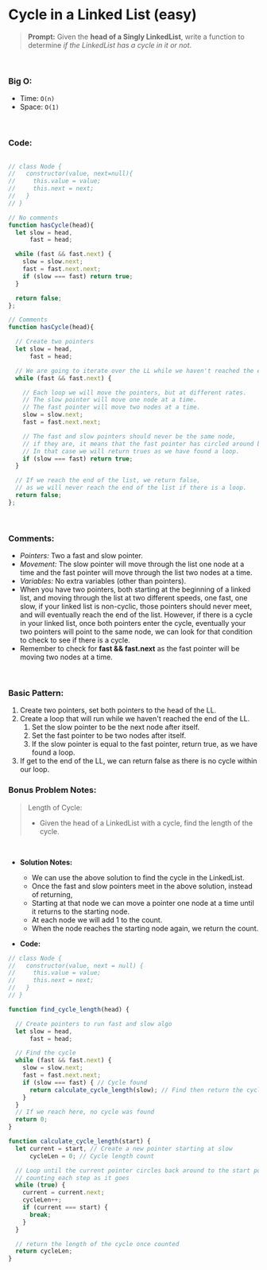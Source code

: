 # Cycle in a Linked List (easy)

> **Prompt:** Given the **head of a Singly LinkedList**, write a function to determine _if the LinkedList has a cycle in it or not_.

<br>

### **Big O:**
  - Time: `O(n)`
  - Space: `O(1)`

<br>

### **Code:**

```js

// class Node {
//   constructor(value, next=null){
//     this.value = value;
//     this.next = next;
//   }
// }

// No comments
function hasCycle(head){
  let slow = head,
      fast = head;

  while (fast && fast.next) {
    slow = slow.next;
    fast = fast.next.next;
    if (slow === fast) return true;
  }

  return false;
};

// Comments
function hasCycle(head){

  // Create two pointers
  let slow = head,
      fast = head;

  // We are going to iterate over the LL while we haven't reached the end.
  while (fast && fast.next) {

    // Each loop we will move the pointers, but at different rates.
    // The slow pointer will move one node at a time.
    // The fast pointer will move two nodes at a time.
    slow = slow.next;
    fast = fast.next.next;

    // The fast and slow pointers should never be the same node,
    // if they are, it means that the fast pointer has circled around back on the slow pointer.
    // In that case we will return trues as we have found a loop.
    if (slow === fast) return true;
  }

  // If we reach the end of the list, we return false,
  // as we will never reach the end of the list if there is a loop.
  return false;
};
```

<br>

### **Comments:**
  - _Pointers:_ Two a fast and slow pointer.
  - _Movement:_ The slow pointer will move through the list one node at a time and the fast pointer will move through the list two nodes at a time.
  - _Variables:_ No extra variables (other than pointers).
  - When you have two pointers, both starting at the beginning of a linked list, and moving through the list at two different speeds, one fast, one slow, if your linked list is non-cyclic, those pointers should never meet, and will eventually reach the end of the list. However, if there is a cycle in your linked list, once both pointers enter the cycle, eventually your two pointers will point to the same node, we can look for that condition to check to see if there is a cycle.
  - Remember to check for **fast && fast.next** as the fast pointer will be moving two nodes at a time.

<br>

### **Basic Pattern:**
  1. Create two pointers, set both pointers to the head of the LL.
  2. Create a loop that will run while we haven't reached the end of the LL.
     1. Set the slow pointer to be the next node after itself.
     2. Set the fast pointer to be two nodes after itself.
     3. If the slow pointer is equal to the fast pointer, return true, as we have found a loop.
  3. If get to the end of the LL, we can return false as there is no cycle within our loop.

### **Bonus Problem Notes**:

> Length of Cycle:
>
> - Given the head of a LinkedList with a cycle, find the length of the cycle.

<br>

- **Solution Notes:**

  - We can use the above solution to find the cycle in the LinkedList. 
  - Once the fast and slow pointers meet in the above solution, instead of returning,
  - Starting at that node we can move a pointer one node at a time until it returns to the starting node. 
  - At each node we will add 1 to the count.
  - When the node reaches the starting node again, we return the count.

- **Code:**

```js
// class Node {
//   constructor(value, next = null) {
//     this.value = value;
//     this.next = next;
//   }
// }

function find_cycle_length(head) {

  // Create pointers to run fast and slow algo
  let slow = head,
      fast = head;

  // Find the cycle
  while (fast && fast.next) {
    slow = slow.next;
    fast = fast.next.next;
    if (slow === fast) { // Cycle found     
      return calculate_cycle_length(slow); // Find then return the cycle length
    }
  }
  // If we reach here, no cycle was found
  return 0;
}

function calculate_cycle_length(start) {
  let current = start, // Create a new pointer starting at slow
      cycleLen = 0; // Cycle length count

  // Loop until the current pointer circles back around to the start pointer, 
  // counting each step as it goes
  while (true) {
    current = current.next;
    cycleLen++;
    if (current === start) {
      break;
    }
  }

  // return the length of the cycle once counted
  return cycleLen;
}
```